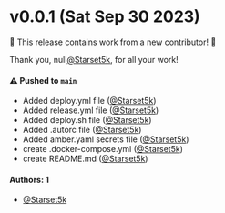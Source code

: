 # v0.0.1 (Sat Sep 30 2023)

:tada: This release contains work from a new contributor! :tada:

Thank you, null[@Starset5k](https://github.com/Starset5k), for all your work!

#### ⚠️ Pushed to `main`

- Added deploy.yml file ([@Starset5k](https://github.com/Starset5k))
- Added release.yml file ([@Starset5k](https://github.com/Starset5k))
- Added deploy.sh file ([@Starset5k](https://github.com/Starset5k))
- Added .autorc file ([@Starset5k](https://github.com/Starset5k))
- Added amber.yaml secrets file ([@Starset5k](https://github.com/Starset5k))
- create .docker-compose.yml ([@Starset5k](https://github.com/Starset5k))
- create README.md ([@Starset5k](https://github.com/Starset5k))

#### Authors: 1

- [@Starset5k](https://github.com/Starset5k)
